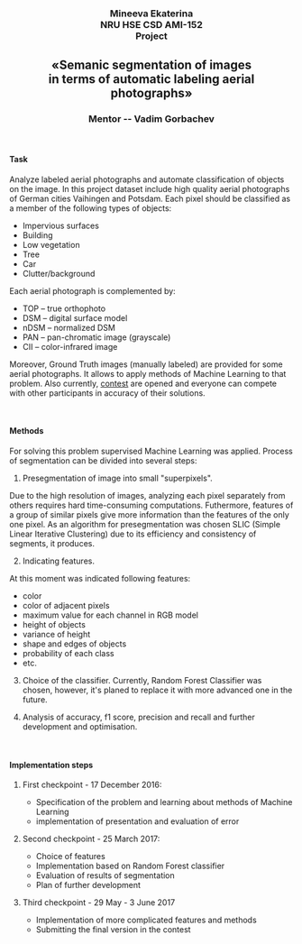 <h3 align="center">
Mineeva Ekaterina  <br />
NRU HSE CSD AMI-152 <br />
Project  <br />
</h3>
<h2 align="center">
«Semanic segmentation of images  <br />
in terms of automatic labeling aerial photographs»  <br />
</h2>
<h3 align="center">
Mentor -- Vadim Gorbachev
</h3>
 <br />

#### Task

Analyze labeled aerial photographs and automate classification of objects on the image. 
In this project dataset include high quality aerial photographs of German cities Vaihingen and Potsdam. Each pixel should be classified as a member of the following types of objects:

* Impervious surfaces
* Building
* Low vegetation
* Tree
* Car
* Clutter/background

Each aerial photograph is complemented by: 


* TOP – true orthophoto
* DSM – digital surface model
* nDSM – normalized DSM
* PAN – pan-chromatic image (grayscale)
* CII – color-infrared image 


Moreover, Ground Truth images (manually labeled) are provided for some aerial photographs. It allows to apply methods of Machine Learning to that problem. Also currently, [contest](http://www2.isprs.org/commissions/comm3/wg4/semantic-labeling.html) are opened and everyone can compete with other participants in accuracy of their solutions.

 <br />

#### Methods

For solving this problem supervised Machine Learning was applied. Process of segmentation can be divided into several steps:

1. Presegmentation of image into small "superpixels". 

Due to the high resolution of images, analyzing each pixel separately from others requires hard time-consuming computations. Futhermore, features of a group of similar pixels give more information than the features of the only one pixel. As an algorithm for presegmentation was chosen SLIC (Simple Linear Iterative Clustering) due to its efficiency and consistency of segments, it produces.

2. Indicating features.

At this moment was indicated following features:

* color
* color of adjacent pixels
* maximum value for each channel in RGB model
* height of objects
* variance of height
* shape and edges of objects
* probability of each class 
* etc.

3. Choice of the classifier.
Currently, Random Forest Classifier was chosen, however, it's planed to replace it with more advanced one in the future.

4. Analysis of accuracy, f1 score, precision and recall and further development and optimisation.

 <br />

#### Implementation steps

1. First checkpoint - 17 December 2016:
    * Specification of the problem and learning about methods of Machine Learning
    * implementation of presentation and evaluation of error

2. Second checkpoint - 25 March 2017:
    * Choice of features 
    * Implementation based on Random Forest classifier
    * Evaluation of results of segmentation
    * Plan of further development

3. Third checkpoint - 29 May - 3 June 2017
    * Implementation of more complicated features and methods 
    * Submitting the final version in the contest
